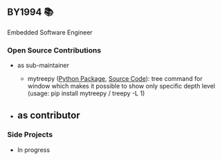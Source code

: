 ## BY1994 :books:

Embedded Software Engineer



###  Open Source Contributions

- as sub-maintainer
  - mytreepy ([Python Package](https://pypi.org/project/mytreepy/), [Source Code](https://github.com/BY1994/treepy)): tree command for window which makes it possible to show only specific depth level (usage: pip install mytreepy / treepy -L 1)

- as contributor
  - 



### Side Projects

- In progress



<!--
**BY1994/BY1994** is a ✨ _special_ ✨ repository because its `README.md` (this file) appears on your GitHub profile.

Here are some ideas to get you started:

- 🔭 I’m currently working on ...
- 🌱 I’m currently learning ...
- 👯 I’m looking to collaborate on ...
- 🤔 I’m looking for help with ...
- 💬 Ask me about ...
- 📫 How to reach me: ...
- 😄 Pronouns: ...
- ⚡ Fun fact: ...
-->
